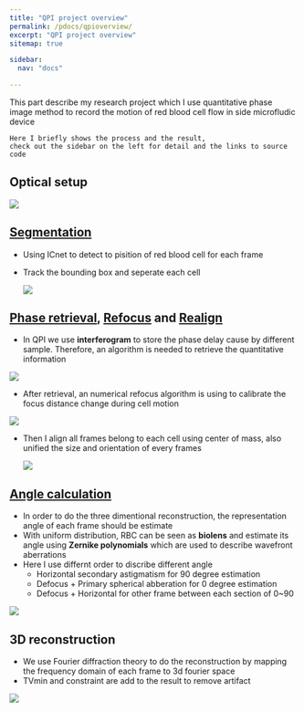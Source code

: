 ```yaml
---
title: "QPI project overview"
permalink: /pdocs/qpioverview/
excerpt: "QPI project overview"
sitemap: true

sidebar:
  nav: "docs"

---
```



This part describe my research project which I use quantitative phase image method to record the motion of red blood cell flow in side microfludic device

```
Here I briefly shows the process and the result, 
check out the sidebar on the left for detail and the links to source code
```

## Optical setup
![](https://i.imgur.com/2KVijgN.png)


## [Segmentation](https://yohschang.github.io/minimal-mistakes/pdocs/segmentation/#icnet)
- Using ICnet to detect to pisition of red blood cell for each frame
- Track the bounding box and seperate each cell

     ![](https://i.imgur.com/NkAdAmS.gif)


## [Phase retrieval](https://yohschang.github.io/minimal-mistakes/pdocs/qpiprocess/#phase-retrieval), [Refocus](https://yohschang.github.io/minimal-mistakes/pdocs/qpiprocess/#refocus) and [Realign](https://yohschang.github.io/minimal-mistakes/pdocs/qpiprocess/#realign)
- In QPI we use **interferogram** to store the phase delay cause by different sample. Therefore, an algorithm is needed to retrieve the quantitative information

![](https://i.imgur.com/Jl3BfmY.png)

- After retrieval, an numerical refocus algorithm is using to calibrate the focus distance change during cell motion

![](https://i.imgur.com/AaodwHP.png)

- Then I align all frames belong to each cell using center of mass, also unified the size and orientation of every frames

   ![](https://i.imgur.com/j04thjr.gif)


## [Angle calculation](https://yohschang.github.io/minimal-mistakes/pdocs/zernike/)
- In order to do the three dimentional reconstruction, the representation angle of each frame should be estimate
- With uniform distribution, RBC can be seen as **biolens** and estimate its angle using **Zernike polynomials** which are used to describe wavefront aberrations
- Here I use differnt order to discribe different angle
    - Horizontal secondary astigmatism for 90 degree estimation
    - Defocus + Primary spherical abberation for 0 degree estimation
    - Defocus + Horizontal for other frame between each section of 0~90

![](https://i.imgur.com/powLKGx.png)


## 3D reconstruction
- We use Fourier diffraction theory to do the reconstruction by mapping the frequency domain of each frame to 3d fourier space
- TVmin and constraint are add to the result to remove artifact 

![](https://i.imgur.com/EB5H3kP.png)


